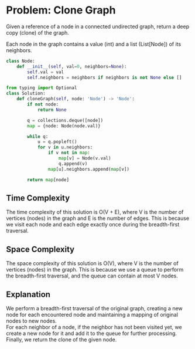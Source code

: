 # Problem: Clone Graph

Given a reference of a node in a connected undirected graph, return a deep copy (clone) of the graph.

Each node in the graph contains a value (int) and a list (List[Node]) of its neighbors.

```python
class Node:
    def __init__(self, val=0, neighbors=None):
        self.val = val
        self.neighbors = neighbors if neighbors is not None else []

from typing import Optional
class Solution:
    def cloneGraph(self, node: 'Node') -> 'Node':
        if not node:
            return None

        q = collections.deque([node])
        map = {node: Node(node.val)}

        while q:
            u = q.popleft()
            for v in u.neighbors:
                if v not in map:
                    map[v] = Node(v.val)
                    q.append(v)
                map[u].neighbors.append(map[v])

        return map[node]
```
<h2>Time Complexity</h2>

The time complexity of this solution is O(V + E), where V is the number of vertices (nodes) in the graph and E is the number of edges. This is because we visit each node and each edge exactly once during the breadth-first traversal.

<h2>Space Complexity</h2>

The space complexity of this solution is O(V), where V is the number of vertices (nodes) in the graph. This is because we use a queue to perform the breadth-first traversal, and the queue can contain at most V nodes.

<h2>Explanation</h2>
We perform a breadth-first traversal of the original graph, creating a new node for each encountered node and maintaining a mapping of original nodes to new nodes.<br>
For each neighbor of a node, if the neighbor has not been visited yet, we create a new node for it and add it to the queue for further processing.<br>
Finally, we return the clone of the given node.